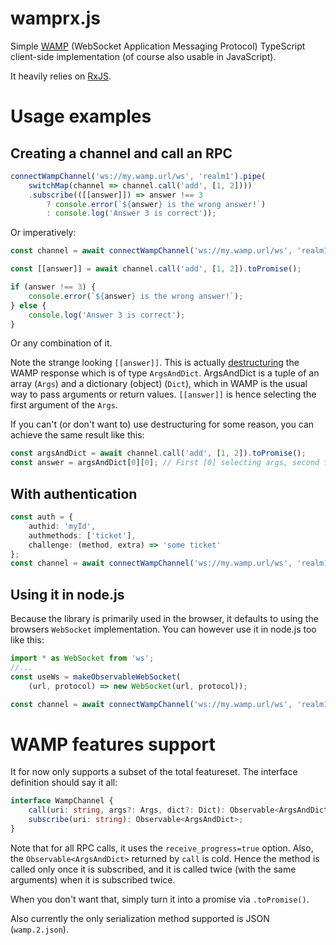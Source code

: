 # wamprx.js

Simple [WAMP](https://wamp-proto.org) (WebSocket Application Messaging Protocol) TypeScript client-side implementation (of course also usable in JavaScript).

It heavily relies on [RxJS](https://www.learnrxjs.io/).

# Usage examples

## Creating a channel and call an RPC

```typescript
connectWampChannel('ws://my.wamp.url/ws', 'realm1').pipe(
    switchMap(channel => channel.call('add', [1, 2])))
    .subscribe(([[answer]]) => answer !== 3
        ? console.error(`${answer} is the wrong answer!`)
        : console.log('Answer 3 is correct'));
```

Or imperatively:

```typescript
const channel = await connectWampChannel('ws://my.wamp.url/ws', 'realm1').toPromise();

const [[answer]] = await channel.call('add', [1, 2]).toPromise();

if (answer !== 3) {
    console.error(`${answer} is the wrong answer!`);
} else {
    console.log('Answer 3 is correct');
}
```

Or any combination of it.

Note the strange looking `[[answer]]`. This is actually [destructuring](https://developer.mozilla.org/en-US/docs/Web/JavaScript/Reference/Operators/Destructuring_assignment) the WAMP response which is of type `ArgsAndDict`. ArgsAndDict is a tuple of an array (`Args`) and a dictionary (object) (`Dict`), which in WAMP is the usual way to pass arguments or return values. `[[answer]]` is hence selecting the first argument of the `Args`.

If you can't (or don't want to) use destructuring for some reason, you can achieve the same result like this:

```typescript
const argsAndDict = await channel.call('add', [1, 2]).toPromise();
const answer = argsAndDict[0][0]; // First [0] selecting args, second for selecting first arg
```

## With authentication

```typescript
const auth = {
    authid: 'myId',
    authmethods: ['ticket'],
    challenge: (method, extra) => 'some ticket'
};
const channel = await connectWampChannel('ws://my.wamp.url/ws', 'realm1', auth).toPromise();
```

## Using it in node.js

Because the library is primarily used in the browser, it defaults to using the browsers `WebSocket` implementation.
You can however use it in node.js too like this:

```typescript
import * as WebSocket from 'ws';
//...
const useWs = makeObservableWebSocket(
    (url, protocol) => new WebSocket(url, protocol));

const channel = await connectWampChannel('ws://my.wamp.url/ws', 'realm1', undefined, useWs).toPromise();
```

# WAMP features support

It for now only supports a subset of the total featureset. The interface definition should say it all:

```typescript
interface WampChannel {
    call(uri: string, args?: Args, dict?: Dict): Observable<ArgsAndDict>;
    subscribe(uri: string): Observable<ArgsAndDict>;
}
```

Note that for all RPC calls, it uses the `receive_progress=true` option. Also, the `Observable<ArgsAndDict>` returned by `call` is cold. Hence the method is called only once it is subscribed, and it is called twice (with the same arguments) when it is subscribed twice.

When you don't want that, simply turn it into a promise via `.toPromise()`.

Also currently the only serialization method supported is JSON (`wamp.2.json`).
